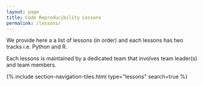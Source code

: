 ```yaml
---
layout: page
title: Code Reproducibility Lessons
permalink: /lessons/
---
```


We provide here a a list of lessons (in order) and each lessons has two tracks i.e. Python and R.

Each lessons is maintained by a dedicated team that involves team leader(s) and team members.

{% include section-navigation-tiles.html type="lessons" search=true %}
